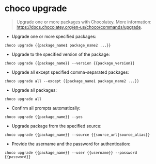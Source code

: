 # choco upgrade

> Upgrade one or more packages with Chocolatey.
> More information: <https://docs.chocolatey.org/en-us/choco/commands/upgrade>.

- Upgrade one or more specified packages:

`choco upgrade {{package_name1 package_name2 ...}}`

- Upgrade to the specified version of the package:

`choco upgrade {{package_name}} --version {{package_version}}`

- Upgrade all except specified comma-separated packages:

`choco upgrade all --except {{package_name1 package_name2 ...}}`

- Upgrade all packages:

`choco upgrade all`

- Confirm all prompts automatically:

`choco upgrade {{package_name}} --yes`

- Upgrade package from the specified source:

`choco upgrade {{package_name}} --source {{source_url|source_alias}}`

- Provide the username and the password for authentication:

`choco upgrade {{package_name}} --user {{username}} --password {{password}}`

